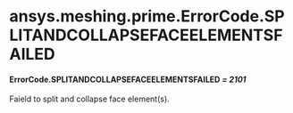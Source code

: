 <a id="ansys-meshing-prime-errorcode-splitandcollapsefaceelementsfailed"></a>

# ansys.meshing.prime.ErrorCode.SPLITANDCOLLAPSEFACEELEMENTSFAILED

<a id="ansys.meshing.prime.ErrorCode.SPLITANDCOLLAPSEFACEELEMENTSFAILED"></a>

#### ErrorCode.SPLITANDCOLLAPSEFACEELEMENTSFAILED *= 2101*

Faield to split and collapse face element(s).

<!-- !! processed by numpydoc !! -->
